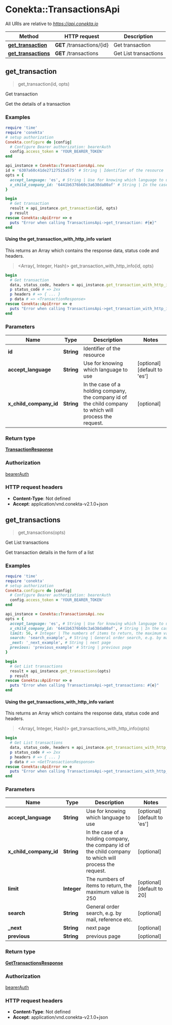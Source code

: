 # Conekta::TransactionsApi

All URIs are relative to *https://api.conekta.io*

| Method | HTTP request | Description |
| ------ | ------------ | ----------- |
| [**get_transaction**](TransactionsApi.md#get_transaction) | **GET** /transactions/{id} | Get transaction |
| [**get_transactions**](TransactionsApi.md#get_transactions) | **GET** /transactions | Get List transactions |


## get_transaction

> <TransactionResponse> get_transaction(id, opts)

Get transaction

Get the details of a transaction

### Examples

```ruby
require 'time'
require 'conekta'
# setup authorization
Conekta.configure do |config|
  # Configure Bearer authorization: bearerAuth
  config.access_token = 'YOUR_BEARER_TOKEN'
end

api_instance = Conekta::TransactionsApi.new
id = '6307a60c41de27127515a575' # String | Identifier of the resource
opts = {
  accept_language: 'es', # String | Use for knowing which language to use
  x_child_company_id: '6441b6376b60c3a638da80af' # String | In the case of a holding company, the company id of the child company to which will process the request.
}

begin
  # Get transaction
  result = api_instance.get_transaction(id, opts)
  p result
rescue Conekta::ApiError => e
  puts "Error when calling TransactionsApi->get_transaction: #{e}"
end
```

#### Using the get_transaction_with_http_info variant

This returns an Array which contains the response data, status code and headers.

> <Array(<TransactionResponse>, Integer, Hash)> get_transaction_with_http_info(id, opts)

```ruby
begin
  # Get transaction
  data, status_code, headers = api_instance.get_transaction_with_http_info(id, opts)
  p status_code # => 2xx
  p headers # => { ... }
  p data # => <TransactionResponse>
rescue Conekta::ApiError => e
  puts "Error when calling TransactionsApi->get_transaction_with_http_info: #{e}"
end
```

### Parameters

| Name | Type | Description | Notes |
| ---- | ---- | ----------- | ----- |
| **id** | **String** | Identifier of the resource |  |
| **accept_language** | **String** | Use for knowing which language to use | [optional][default to &#39;es&#39;] |
| **x_child_company_id** | **String** | In the case of a holding company, the company id of the child company to which will process the request. | [optional] |

### Return type

[**TransactionResponse**](TransactionResponse.md)

### Authorization

[bearerAuth](../README.md#bearerAuth)

### HTTP request headers

- **Content-Type**: Not defined
- **Accept**: application/vnd.conekta-v2.1.0+json


## get_transactions

> <GetTransactionsResponse> get_transactions(opts)

Get List transactions

Get transaction details in the form of a list

### Examples

```ruby
require 'time'
require 'conekta'
# setup authorization
Conekta.configure do |config|
  # Configure Bearer authorization: bearerAuth
  config.access_token = 'YOUR_BEARER_TOKEN'
end

api_instance = Conekta::TransactionsApi.new
opts = {
  accept_language: 'es', # String | Use for knowing which language to use
  x_child_company_id: '6441b6376b60c3a638da80af', # String | In the case of a holding company, the company id of the child company to which will process the request.
  limit: 56, # Integer | The numbers of items to return, the maximum value is 250
  search: 'search_example', # String | General order search, e.g. by mail, reference etc.
  _next: '_next_example', # String | next page
  previous: 'previous_example' # String | previous page
}

begin
  # Get List transactions
  result = api_instance.get_transactions(opts)
  p result
rescue Conekta::ApiError => e
  puts "Error when calling TransactionsApi->get_transactions: #{e}"
end
```

#### Using the get_transactions_with_http_info variant

This returns an Array which contains the response data, status code and headers.

> <Array(<GetTransactionsResponse>, Integer, Hash)> get_transactions_with_http_info(opts)

```ruby
begin
  # Get List transactions
  data, status_code, headers = api_instance.get_transactions_with_http_info(opts)
  p status_code # => 2xx
  p headers # => { ... }
  p data # => <GetTransactionsResponse>
rescue Conekta::ApiError => e
  puts "Error when calling TransactionsApi->get_transactions_with_http_info: #{e}"
end
```

### Parameters

| Name | Type | Description | Notes |
| ---- | ---- | ----------- | ----- |
| **accept_language** | **String** | Use for knowing which language to use | [optional][default to &#39;es&#39;] |
| **x_child_company_id** | **String** | In the case of a holding company, the company id of the child company to which will process the request. | [optional] |
| **limit** | **Integer** | The numbers of items to return, the maximum value is 250 | [optional][default to 20] |
| **search** | **String** | General order search, e.g. by mail, reference etc. | [optional] |
| **_next** | **String** | next page | [optional] |
| **previous** | **String** | previous page | [optional] |

### Return type

[**GetTransactionsResponse**](GetTransactionsResponse.md)

### Authorization

[bearerAuth](../README.md#bearerAuth)

### HTTP request headers

- **Content-Type**: Not defined
- **Accept**: application/vnd.conekta-v2.1.0+json

